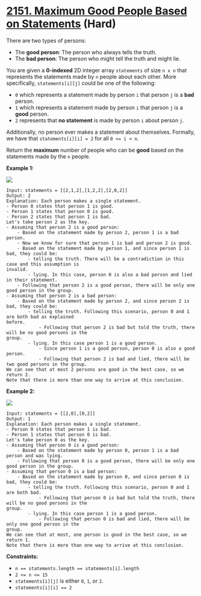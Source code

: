 # [2151. Maximum Good People Based on Statements][link] (Hard)

[link]: https://leetcode.com/problems/maximum-good-people-based-on-statements/

There are two types of persons:

- The **good person**: The person who always tells the truth.
- The **bad person**: The person who might tell the truth and might lie.

You are given a **0-indexed** 2D integer array `statements` of size `n x n` that represents the
statements made by `n` people about each other. More specifically, `statements[i][j]` could be one
of the following:

- `0` which represents a statement made by person `i` that person `j` is a **bad** person.
- `1` which represents a statement made by person `i` that person `j` is a **good** person.
- `2` represents that **no statement** is made by person `i` about person `j`.

Additionally, no person ever makes a statement about themselves. Formally, we have that
`statements[i][i] = 2` for all `0 <= i < n`.

Return the **maximum** number of people who can be **good** based on the statements made by the  `n`
people.

**Example 1:**

![](https://assets.leetcode.com/uploads/2022/01/15/logic1.jpg)

```
Input: statements = [[2,1,2],[1,2,2],[2,0,2]]
Output: 2
Explanation: Each person makes a single statement.
- Person 0 states that person 1 is good.
- Person 1 states that person 0 is good.
- Person 2 states that person 1 is bad.
Let's take person 2 as the key.
- Assuming that person 2 is a good person:
    - Based on the statement made by person 2, person 1 is a bad person.
    - Now we know for sure that person 1 is bad and person 2 is good.
    - Based on the statement made by person 1, and since person 1 is bad, they could be:
        - telling the truth. There will be a contradiction in this case and this assumption is
invalid.
        - lying. In this case, person 0 is also a bad person and lied in their statement.
    - Following that person 2 is a good person, there will be only one good person in the group.
- Assuming that person 2 is a bad person:
    - Based on the statement made by person 2, and since person 2 is bad, they could be:
        - telling the truth. Following this scenario, person 0 and 1 are both bad as explained
before.
            - Following that person 2 is bad but told the truth, there will be no good persons in the
group.
        - lying. In this case person 1 is a good person.
            - Since person 1 is a good person, person 0 is also a good person.
            - Following that person 2 is bad and lied, there will be two good persons in the group.
We can see that at most 2 persons are good in the best case, so we return 2.
Note that there is more than one way to arrive at this conclusion.
```

**Example 2:**

![](https://assets.leetcode.com/uploads/2022/01/15/logic2.jpg)

```
Input: statements = [[2,0],[0,2]]
Output: 1
Explanation: Each person makes a single statement.
- Person 0 states that person 1 is bad.
- Person 1 states that person 0 is bad.
Let's take person 0 as the key.
- Assuming that person 0 is a good person:
    - Based on the statement made by person 0, person 1 is a bad person and was lying.
    - Following that person 0 is a good person, there will be only one good person in the group.
- Assuming that person 0 is a bad person:
    - Based on the statement made by person 0, and since person 0 is bad, they could be:
        - telling the truth. Following this scenario, person 0 and 1 are both bad.
            - Following that person 0 is bad but told the truth, there will be no good persons in the
group.
        - lying. In this case person 1 is a good person.
            - Following that person 0 is bad and lied, there will be only one good person in the
group.
We can see that at most, one person is good in the best case, so we return 1.
Note that there is more than one way to arrive at this conclusion.
```

**Constraints:**

- `n == statements.length == statements[i].length`
- `2 <= n <= 15`
- `statements[i][j]` is either `0`, `1`, or `2`.
- `statements[i][i] == 2`
